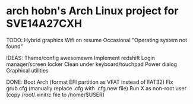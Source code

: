 arch
hobn's Arch Linux project for SVE14A27CXH
====

TODO:
Hybrid graphics
Wifi on resume
Occasional "Operating system not found"

IDEAS:
Theme/config awesomewm
Implement redshift
Login manager/screen locker
Clean under keyboard/touchpad
Power dialog
Graphical utilities

DONE:
Boot Arch (format EFI partition as VFAT instead of FAT32)
Fix grub.cfg (manually replace .cfg with .cfg.new file)
Run X as non-root user (copy /root/.xinitrc file to /home/$USER)
